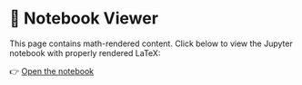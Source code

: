 # 📘 Notebook Viewer

This page contains math-rendered content. Click below to view the Jupyter notebook with properly rendered LaTeX:

👉 [Open the notebook](./theory.ipynb)
